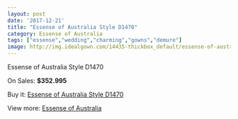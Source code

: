 ```yaml
---
layout: post
date: '2017-12-21'
title: "Essense of Australia Style D1470"
category: Essense of Australia
tags: ["essense","wedding","charming","gowns","demure"]
image: http://img.idealgown.com/14435-thickbox_default/essense-of-australia-style-d1470.jpg
---
```

Essense of Australia Style D1470

On Sales: **$352.995**
<a href="https://www.idealgown.com/en/essense-of-australia/5792-essense-of-australia-style-d1470.html"><amp-img layout="responsive" width="600" height="600" src="//img.idealgown.com/14435-thickbox_default/essense-of-australia-style-d1470.jpg" alt="Essense of Australia Style D1470 0" /></a>
<a href="https://www.idealgown.com/en/essense-of-australia/5792-essense-of-australia-style-d1470.html"><amp-img layout="responsive" width="600" height="600" src="//img.idealgown.com/14437-thickbox_default/essense-of-australia-style-d1470.jpg" alt="Essense of Australia Style D1470 1" /></a>
<a href="https://www.idealgown.com/en/essense-of-australia/5792-essense-of-australia-style-d1470.html"><amp-img layout="responsive" width="600" height="600" src="//img.idealgown.com/14436-thickbox_default/essense-of-australia-style-d1470.jpg" alt="Essense of Australia Style D1470 2" /></a>

Buy it: [Essense of Australia Style D1470](https://www.idealgown.com/en/essense-of-australia/5792-essense-of-australia-style-d1470.html "Essense of Australia Style D1470")

View more: [Essense of Australia](https://www.idealgown.com/en/86-essense-of-australia "Essense of Australia")
